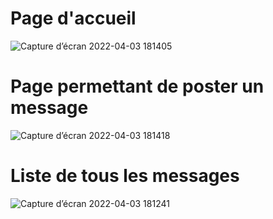 # Page d'accueil

![Capture d’écran 2022-04-03 181405](https://user-images.githubusercontent.com/89834824/161437486-65786557-4f82-4acc-a7d1-81b7757e9cd7.png)


# Page permettant de poster un message

![Capture d’écran 2022-04-03 181418](https://user-images.githubusercontent.com/89834824/161437488-cdeaf5bf-dbd1-465b-944a-4d1a253dd9a4.png)


# Liste de tous les messages
![Capture d’écran 2022-04-03 181241](https://user-images.githubusercontent.com/89834824/161437485-0a26830e-3dc4-4f25-9f00-b6b6a34d7ee8.png)

